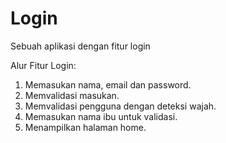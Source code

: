 # Login
Sebuah aplikasi dengan fitur login

Alur Fitur Login:
1. Memasukan nama, email dan password.
2. Memvalidasi masukan.
3. Memvalidasi pengguna dengan deteksi wajah.
4. Memasukan nama ibu untuk validasi.
5. Menampilkan halaman home.
